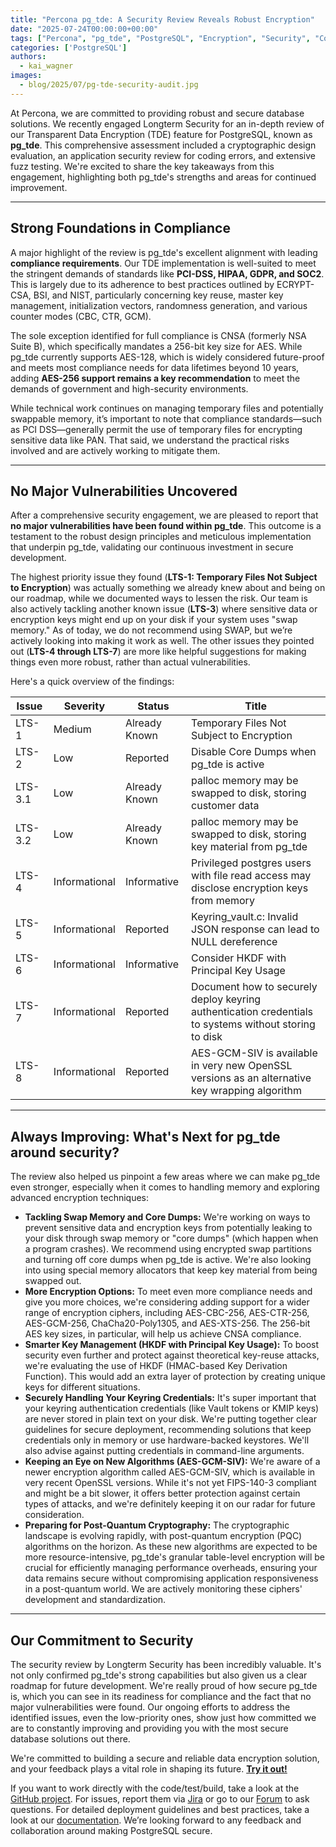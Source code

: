 ```yaml
---
title: "Percona pg_tde: A Security Review Reveals Robust Encryption"
date: "2025-07-24T00:00:00+00:00"
tags: ["Percona", "pg_tde", "PostgreSQL", "Encryption", "Security", "Compliance", "Open Source"]
categories: ['PostgreSQL']
authors:
  - kai_wagner
images:
  - blog/2025/07/pg-tde-security-audit.jpg
---
```


At Percona, we are committed to providing robust and secure database solutions. We recently engaged Longterm Security for an in-depth review of our Transparent Data Encryption (TDE) feature for PostgreSQL, known as **pg_tde**. This comprehensive assessment included a cryptographic design evaluation, an application security review for coding errors, and extensive fuzz testing. We're excited to share the key takeaways from this engagement, highlighting both pg_tde's strengths and areas for continued improvement.

---

## Strong Foundations in Compliance

A major highlight of the review is pg_tde's excellent alignment with leading **compliance requirements**. Our TDE implementation is well-suited to meet the stringent demands of standards like **PCI-DSS, HIPAA, GDPR, and SOC2**. This is largely due to its adherence to best practices outlined by ECRYPT-CSA, BSI, and NIST, particularly concerning key reuse, master key management, initialization vectors, randomness generation, and various counter modes (CBC, CTR, GCM).

The sole exception identified for full compliance is CNSA (formerly NSA Suite B), which specifically mandates a 256-bit key size for AES. While pg_tde currently supports AES-128, which is widely considered future-proof and meets most compliance needs for data lifetimes beyond 10 years, adding **AES-256 support remains a key recommendation** to meet the demands of government and high-security environments.

While technical work continues on managing temporary files and potentially swappable memory, it’s important to note that compliance standards—such as PCI DSS—generally permit the use of temporary files for encrypting sensitive data like PAN. That said, we understand the practical risks involved and are actively working to mitigate them.

---

## No Major Vulnerabilities Uncovered

After a comprehensive security engagement, we are pleased to report that **no major vulnerabilities have been found within pg_tde**. This outcome is a testament to the robust design principles and meticulous implementation that underpin pg_tde, validating our continuous investment in secure development.

The highest priority issue they found (**LTS-1: Temporary Files Not Subject to Encryption**) was actually something we already knew about and being on our roadmap, while we documented ways to lessen the risk. Our team is also actively tackling another known issue (**LTS-3**) where sensitive data or encryption keys might end up on your disk if your system uses "swap memory." As of today, we do not recommend using SWAP, but we’re actively looking into making it work as well. The other issues they pointed out (**LTS-4 through LTS-7**) are more like helpful suggestions for making things even more robust, rather than actual vulnerabilities.

Here's a quick overview of the findings:

| Issue | Severity | Status | Title |
|---|---|---|---|
| LTS-1 | Medium | Already Known | Temporary Files Not Subject to Encryption |
| LTS-2 | Low | Reported | Disable Core Dumps when pg_tde is active |
| LTS-3.1 | Low | Already Known | palloc memory may be swapped to disk, storing customer data |
| LTS-3.2 | Low | Already Known | palloc memory may be swapped to disk, storing key material from pg_tde |
| LTS-4 | Informational | Informative | Privileged postgres users with file read access may disclose encryption keys from memory |
| LTS-5 | Informational | Reported | Keyring_vault.c: Invalid JSON response can lead to NULL dereference |
| LTS-6 | Informational | Informative | Consider HKDF with Principal Key Usage |
| LTS-7 | Informational | Reported | Document how to securely deploy keyring authentication credentials to systems without storing to disk |
| LTS-8 | Informational | Reported | AES-GCM-SIV is available in very new OpenSSL versions as an alternative key wrapping algorithm |

---

## Always Improving: What's Next for pg_tde around security?

The review also helped us pinpoint a few areas where we can make pg_tde even stronger, especially when it comes to handling memory and exploring advanced encryption techniques:

* **Tackling Swap Memory and Core Dumps:** We're working on ways to prevent sensitive data and encryption keys from potentially leaking to your disk through swap memory or "core dumps" (which happen when a program crashes). We recommend using encrypted swap partitions and turning off core dumps when pg_tde is active. We're also looking into using special memory allocators that keep key material from being swapped out.
* **More Encryption Options:** To meet even more compliance needs and give you more choices, we're considering adding support for a wider range of encryption ciphers, including AES-CBC-256, AES-CTR-256, AES-GCM-256, ChaCha20-Poly1305, and AES-XTS-256. The 256-bit AES key sizes, in particular, will help us achieve CNSA compliance.
* **Smarter Key Management (HKDF with Principal Key Usage):** To boost security even further and protect against theoretical key-reuse attacks, we're evaluating the use of HKDF (HMAC-based Key Derivation Function). This would add an extra layer of protection by creating unique keys for different situations.
* **Securely Handling Your Keyring Credentials:** It's super important that your keyring authentication credentials (like Vault tokens or KMIP keys) are never stored in plain text on your disk. We're putting together clear guidelines for secure deployment, recommending solutions that keep credentials only in memory or use hardware-backed keystores. We'll also advise against putting credentials in command-line arguments.
* **Keeping an Eye on New Algorithms (AES-GCM-SIV):** We're aware of a newer encryption algorithm called AES-GCM-SIV, which is available in very recent OpenSSL versions. While it's not yet FIPS-140-3 compliant and might be a bit slower, it offers better protection against certain types of attacks, and we're definitely keeping it on our radar for future consideration.
* **Preparing for Post-Quantum Cryptography:** The cryptographic landscape is evolving rapidly, with post-quantum encryption (PQC) algorithms on the horizon. As these new algorithms are expected to be more resource-intensive, pg_tde's granular table-level encryption will be crucial for efficiently managing performance overheads, ensuring your data remains secure without compromising application responsiveness in a post-quantum world. We are actively monitoring these ciphers' development and standardization.

---

## Our Commitment to Security

The security review by Longterm Security has been incredibly valuable. It's not only confirmed pg_tde's strong capabilities but also given us a clear roadmap for future development. We're really proud of how secure pg_tde is, which you can see in its readiness for compliance and the fact that no major vulnerabilities were found. Our ongoing efforts to address the identified issues, even the low-priority ones, show just how committed we are to constantly improving and providing you with the most secure database solutions out there.

We're committed to building a secure and reliable data encryption solution, and your feedback plays a vital role in shaping its future. [**Try it out!**](https://docs.percona.com/pg-tde/index/index.html)

If you want to work directly with the code/test/build, take a look at the [GitHub project](https://github.com/percona/postgres/tree/TDE_REL_17_STABLE/). For issues, report them via [Jira](https://jira.percona.com/browse/PG) or go to our [Forum](https://forums.percona.com/c/postgresql/pg-tde-transparent-data-encryption-tde/82) to ask questions. For detailed deployment guidelines and best practices, take a look at our [documentation](https://docs.percona.com/pg-tde/index/index.html). We’re looking forward to any feedback and collaboration around making PostgreSQL secure.
